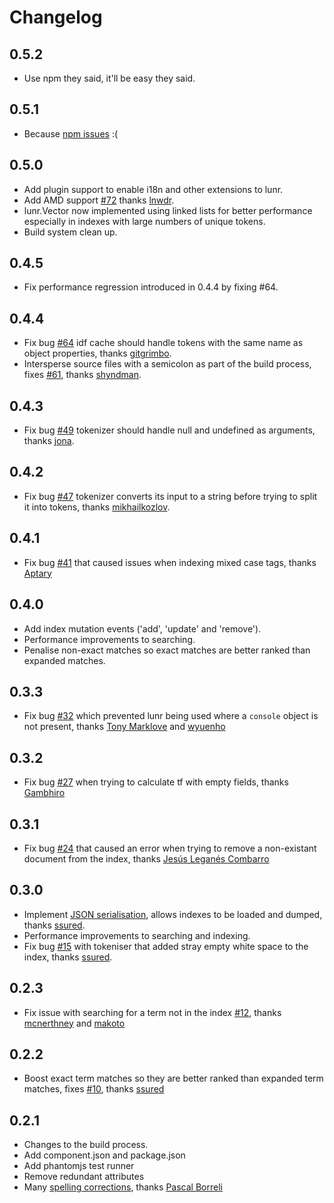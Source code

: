 # Changelog

## 0.5.2

* Use npm they said, it'll be easy they said.

## 0.5.1

* Because [npm issues](https://github.com/olivernn/lunr.js/issues/77) :(

## 0.5.0

* Add plugin support to enable i18n and other extensions to lunr.
* Add AMD support [#72](https://github.com/olivernn/lunr.js/issues/72) thanks [lnwdr](https://github.com/lnwdr).
* lunr.Vector now implemented using linked lists for better performance especially in indexes with large numbers of unique tokens.
* Build system clean up.

## 0.4.5

* Fix performance regression introduced in 0.4.4 by fixing #64.

## 0.4.4

* Fix bug [#64](https://github.com/olivernn/lunr.js/issues/64) idf cache should handle tokens with the same name as object properties, thanks [gitgrimbo](https://github.com/gitgrimbo).
* Intersperse source files with a semicolon as part of the build process, fixes [#61](https://github.com/olivernn/lunr.js/issues/61), thanks [shyndman](https://github.com/shyndman).

## 0.4.3

* Fix bug [#49](https://github.com/olivernn/lunr.js/issues/49) tokenizer should handle null and undefined as arguments, thanks [jona](https://github.com/jona).

## 0.4.2

* Fix bug [#47](https://github.com/olivernn/lunr.js/issues/47) tokenizer converts its input to a string before trying to split it into tokens, thanks [mikhailkozlov](https://github.com/mikhailkozlov).

## 0.4.1

* Fix bug [#41](https://github.com/olivernn/lunr.js/issues/41) that caused issues when indexing mixed case tags, thanks [Aptary](https://github.com/Aptary)

## 0.4.0

* Add index mutation events ('add', 'update' and 'remove').
* Performance improvements to searching.
* Penalise non-exact matches so exact matches are better ranked than expanded matches.

## 0.3.3

* Fix bug [#32](https://github.com/olivernn/lunr.js/pull/32) which prevented lunr being used where a `console` object is not present, thanks [Tony Marklove](https://github.com/jjbananas) and [wyuenho](https://github.com/wyuenho)

## 0.3.2

* Fix bug [#27](https://github.com/olivernn/lunr.js/pull/27) when trying to calculate tf with empty fields, thanks [Gambhiro](https://github.com/gambhiro)

## 0.3.1

* Fix bug [#24](https://github.com/olivernn/lunr.js/pull/24) that caused an error when trying to remove a non-existant document from the index, thanks [Jesús Leganés Combarro](https://github.com/piranna)

## 0.3.0

* Implement [JSON serialisation](https://github.com/olivernn/lunr.js/pull/14), allows indexes to be loaded and dumped, thanks [ssured](https://github.com/ssured).
* Performance improvements to searching and indexing.
* Fix bug [#15](https://github.com/olivernn/lunr.js/pull/15) with tokeniser that added stray empty white space to the index, thanks [ssured](https://github.com/ssured).

## 0.2.3

* Fix issue with searching for a term not in the index [#12](https://github.com/olivernn/lunr.js/issues/12), thanks [mcnerthney](https://github.com/mcnerthney) and [makoto](https://github.com/makoto)

## 0.2.2

* Boost exact term matches so they are better ranked than expanded term matches, fixes [#10](https://github.com/olivernn/lunr.js/issues/10), thanks [ssured](https://github.com/ssured)

## 0.2.1

* Changes to the build process.
* Add component.json and package.json
* Add phantomjs test runner
* Remove redundant attributes
* Many [spelling corrections](https://github.com/olivernn/lunr.js/pull/8), thanks [Pascal Borreli](https://github.com/pborreli)
